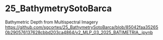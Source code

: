 # 25_BathymetrySotoBarca
Bathymetric Depth from Multispectral Imagery 
https://github.com/sgcortes/25_BathymetrySotoBarca/blob/85042faa352650b290576137628cbbd203ca4864/v2_MLP_03_2025_BATIMETRIA_.ipynb
